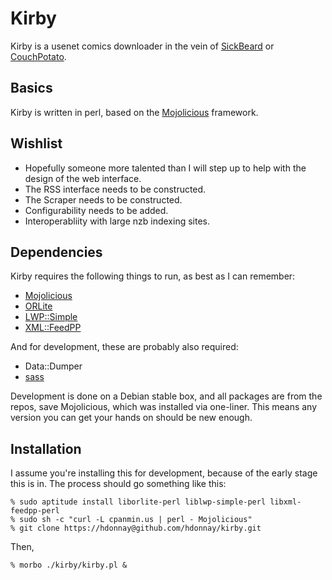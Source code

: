 Kirby
=====

Kirby is a usenet comics downloader in the vein of [SickBeard](http://sickbeard.com) or [CouchPotato](http://couchpotatoapp.com/).

Basics
------

Kirby is written in perl, based on the [Mojolicious](http://mojolicio.us/) framework.

Wishlist
--------

 * Hopefully someone more talented than I will step up to help with the design of the web interface.
 * The RSS interface needs to be constructed.
 * The Scraper needs to be constructed.
 * Configurability needs to be added.
 * Interoperabliity with large nzb indexing sites.

Dependencies
------------

Kirby requires the following things to run, as best as I can remember:

 * [Mojolicious](http://mojolicio.us/)
 * [ORLite](http://search.cpan.org/perldoc?ORLite)
 * [LWP::Simple](http://search.cpan.org/perldoc?LWP::Simple)
 * [XML::FeedPP](http://search.cpan.org/perldoc?XML::FeedPP)

And for development, these are probably also required:

 * Data::Dumper
 * [sass](http://sass-lang.com/)

Development is done on a Debian stable box, and all packages are from the repos, save Mojolicious, which was installed via one-liner.
This means any version you can get your hands on should be new enough.

Installation
------------

I assume you're installing this for development, because of the early stage this is in. The process should go something like this:

    % sudo aptitude install liborlite-perl liblwp-simple-perl libxml-feedpp-perl
    % sudo sh -c "curl -L cpanmin.us | perl - Mojolicious"
    % git clone https://hdonnay@github.com/hdonnay/kirby.git

Then,

    % morbo ./kirby/kirby.pl &
